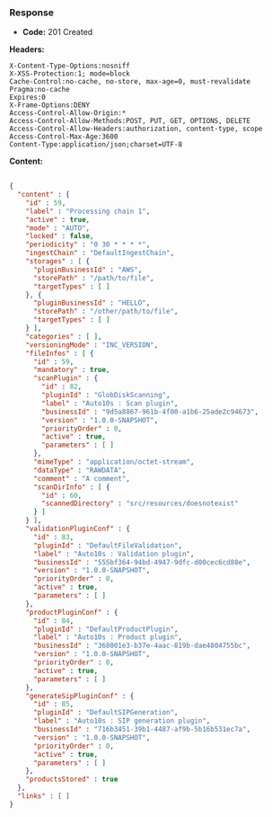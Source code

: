 ### Response

* **Code:** 201 Created

**Headers:**

`X-Content-Type-Options:nosniff`  
`X-XSS-Protection:1; mode=block`  
`Cache-Control:no-cache, no-store, max-age=0, must-revalidate`  
`Pragma:no-cache`  
`Expires:0`  
`X-Frame-Options:DENY`  
`Access-Control-Allow-Origin:*`  
`Access-Control-Allow-Methods:POST, PUT, GET, OPTIONS, DELETE`  
`Access-Control-Allow-Headers:authorization, content-type, scope`  
`Access-Control-Max-Age:3600`  
`Content-Type:application/json;charset=UTF-8`  

**Content:**

```json
    
{
  "content" : {
    "id" : 59,
    "label" : "Processing chain 1",
    "active" : true,
    "mode" : "AUTO",
    "locked" : false,
    "periodicity" : "0 30 * * * *",
    "ingestChain" : "DefaultIngestChain",
    "storages" : [ {
      "pluginBusinessId" : "AWS",
      "storePath" : "/path/to/file",
      "targetTypes" : [ ]
    }, {
      "pluginBusinessId" : "HELLO",
      "storePath" : "/other/path/to/file",
      "targetTypes" : [ ]
    } ],
    "categories" : [ ],
    "versioningMode" : "INC_VERSION",
    "fileInfos" : [ {
      "id" : 59,
      "mandatory" : true,
      "scanPlugin" : {
        "id" : 82,
        "pluginId" : "GlobDiskScanning",
        "label" : "Auto10s : Scan plugin",
        "businessId" : "9d5a8867-961b-4f00-a1b6-25ade2c94673",
        "version" : "1.0.0-SNAPSHOT",
        "priorityOrder" : 0,
        "active" : true,
        "parameters" : [ ]
      },
      "mimeType" : "application/octet-stream",
      "dataType" : "RAWDATA",
      "comment" : "A comment",
      "scanDirInfo" : [ {
        "id" : 60,
        "scannedDirectory" : "src/resources/doesnotexist"
      } ]
    } ],
    "validationPluginConf" : {
      "id" : 83,
      "pluginId" : "DefaultFileValidation",
      "label" : "Auto10s : Validation plugin",
      "businessId" : "555bf364-94bd-4947-9dfc-d00cec6cd88e",
      "version" : "1.0.0-SNAPSHOT",
      "priorityOrder" : 0,
      "active" : true,
      "parameters" : [ ]
    },
    "productPluginConf" : {
      "id" : 84,
      "pluginId" : "DefaultProductPlugin",
      "label" : "Auto10s : Product plugin",
      "businessId" : "368001e3-b37e-4aac-819b-dae4804755bc",
      "version" : "1.0.0-SNAPSHOT",
      "priorityOrder" : 0,
      "active" : true,
      "parameters" : [ ]
    },
    "generateSipPluginConf" : {
      "id" : 85,
      "pluginId" : "DefaultSIPGeneration",
      "label" : "Auto10s : SIP generation plugin",
      "businessId" : "716b3451-39b1-4487-af9b-5b16b531ec7a",
      "version" : "1.0.0-SNAPSHOT",
      "priorityOrder" : 0,
      "active" : true,
      "parameters" : [ ]
    },
    "productsStored" : true
  },
  "links" : [ ]
}
```
